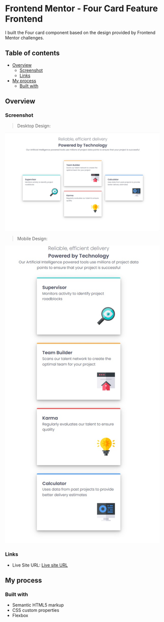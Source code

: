 # Frontend Mentor - Four Card Feature Frontend

I built the Four card component based on the design provided by Frontend Mentor challenges. 

## Table of contents

- [Overview](#overview)
  - [Screenshot](#screenshot)
  - [Links](#links)
- [My process](#my-process)
  - [Built with](#built-with)

## Overview

### Screenshot

> Desktop Design:

![screenshot](./images/screenshot-desktop.jpg)

> Mobile Design:

![screenshot](./images/screenshot-mobile.jpg)

### Links

- Live Site URL: [Live site URL](https://mahi-mani.github.io/Four-card-Feature-frontend/)

## My process

### Built with

- Semantic HTML5 markup
- CSS custom properties
- Flexbox
